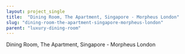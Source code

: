 ```yaml
---
layout: project_single
title:  "Dining Room, The Apartment, Singapore - Morpheus London"
slug: "dining-room-the-apartment-singapore-morpheus-london"
parent: "luxury-dining-room"
---
```

Dining Room, The Apartment, Singapore - Morpheus London